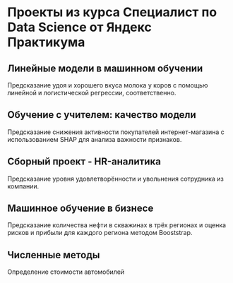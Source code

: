 # Проекты из курса Специалист по Data Science от Яндекс Практикума

## Линейные модели в машинном обучении
Предсказание удоя и хорошего вкуса молока у коров с помощью линейной и логистической регрессии, соответственно.

## Обучение с учителем: качество модели
Предсказание снижения активности покупателей интернет-магазина с использованием SHAP для анализа важности признаков.

## Сборный проект - HR-аналитика
Предсказание уровня удовлетворённости и увольнения сотрудника из компании.

## Машинное обучение в бизнесе
Предсказание количества нефти в скважинах в трёх регионах и оценка рисков и прибыли для каждого региона методом Booststrap.

## Численные методы
Определение стоимости автомобилей